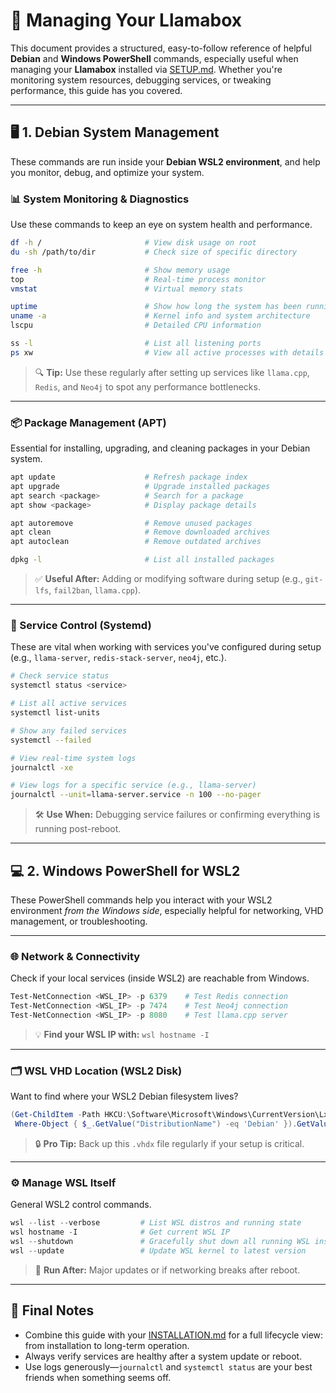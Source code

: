 # 🔧 Managing Your Llamabox

This document provides a structured, easy-to-follow reference of helpful **Debian** and **Windows PowerShell** commands, especially useful when managing your **Llamabox** installed via [SETUP.md](./SETUP.md). Whether you're monitoring system resources, debugging services, or tweaking performance, this guide has you covered.

---

## 🖥️ 1. Debian System Management

These commands are run inside your **Debian WSL2 environment**, and help you monitor, debug, and optimize your system.

### 📊 System Monitoring & Diagnostics

Use these commands to keep an eye on system health and performance.

```bash
df -h /                       # View disk usage on root
du -sh /path/to/dir           # Check size of specific directory

free -h                       # Show memory usage
top                           # Real-time process monitor
vmstat                        # Virtual memory stats

uptime                        # Show how long the system has been running
uname -a                      # Kernel info and system architecture
lscpu                         # Detailed CPU information

ss -l                         # List all listening ports
ps xw                         # View all active processes with details
```

> 🔍 **Tip:** Use these regularly after setting up services like `llama.cpp`, `Redis`, and `Neo4j` to spot any performance bottlenecks.

---

### 📦 Package Management (APT)

Essential for installing, upgrading, and cleaning packages in your Debian system.

```bash
apt update                    # Refresh package index
apt upgrade                   # Upgrade installed packages
apt search <package>          # Search for a package
apt show <package>            # Display package details

apt autoremove                # Remove unused packages
apt clean                     # Remove downloaded archives
apt autoclean                 # Remove outdated archives

dpkg -l                       # List all installed packages
```

> ✅ **Useful After:** Adding or modifying software during setup (e.g., `git-lfs`, `fail2ban`, `llama.cpp`).

---

### 🔁 Service Control (Systemd)

These are vital when working with services you've configured during setup (e.g., `llama-server`, `redis-stack-server`, `neo4j`, etc.).

```bash
# Check service status
systemctl status <service>

# List all active services
systemctl list-units

# Show any failed services
systemctl --failed

# View real-time system logs
journalctl -xe

# View logs for a specific service (e.g., llama-server)
journalctl --unit=llama-server.service -n 100 --no-pager
```

> 🛠️ **Use When:** Debugging service failures or confirming everything is running post-reboot.

---

## 💻 2. Windows PowerShell for WSL2

These PowerShell commands help you interact with your WSL2 environment *from the Windows side*, especially helpful for networking, VHD management, or troubleshooting.

---

### 🌐 Network & Connectivity

Check if your local services (inside WSL2) are reachable from Windows.

```powershell
Test-NetConnection <WSL_IP> -p 6379    # Test Redis connection
Test-NetConnection <WSL_IP> -p 7474    # Test Neo4j connection
Test-NetConnection <WSL_IP> -p 8080    # Test llama.cpp server
```

> 💡 **Find your WSL IP with:** `wsl hostname -I`

---

### 🗂️ WSL VHD Location (WSL2 Disk)

Want to find where your WSL2 Debian filesystem lives?

```powershell
(Get-ChildItem -Path HKCU:\Software\Microsoft\Windows\CurrentVersion\Lxss | 
 Where-Object { $_.GetValue("DistributionName") -eq 'Debian' }).GetValue("BasePath") + "\ext4.vhdx"
```

> 🔒 **Pro Tip:** Back up this `.vhdx` file regularly if your setup is critical.

---

### ⚙️ Manage WSL Itself

General WSL2 control commands.

```powershell
wsl --list --verbose         # List WSL distros and running state
wsl hostname -I              # Get current WSL IP
wsl --shutdown               # Gracefully shut down all running WSL instances
wsl --update                 # Update WSL kernel to latest version
```

> 🚨 **Run After:** Major updates or if networking breaks after reboot.

---

## 📌 Final Notes

- Combine this guide with your [INSTALLATION.md](/docs/INSTALLATION.md) for a full lifecycle view: from installation to long-term operation.
- Always verify services are healthy after a system update or reboot.
- Use logs generously—`journalctl` and `systemctl status` are your best friends when something seems off.